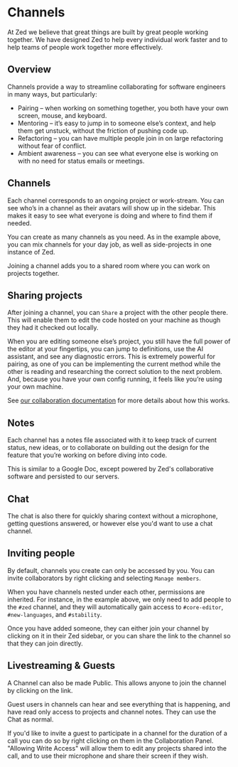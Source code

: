 # Channels

At Zed we believe that great things are built by great people working together. We have designed Zed to help every individual work faster and to help teams of people work together more effectively.

## Overview

Channels provide a way to streamline collaborating for software engineers in many ways, but particularly:

- Pairing – when working on something together, you both have your own screen, mouse, and keyboard.
- Mentoring – it’s easy to jump in to someone else’s context, and help them get unstuck, without the friction of pushing code up.
- Refactoring – you can have multiple people join in on large refactoring without fear of conflict.
- Ambient awareness – you can see what everyone else is working on with no need for status emails or meetings.

## Channels


Each channel corresponds to an ongoing project or work-stream. You can see who’s in a channel as their avatars will show up in the sidebar. This makes it easy to see what everyone is doing and where to find them if needed.

You can create as many channels as you need. As in the example above, you can mix channels for your day job, as well as side-projects in one instance of Zed.

Joining a channel adds you to a shared room where you can work on projects together.

## Sharing projects

After joining a channel, you can `Share` a project with the other people there. This will enable them to edit the code hosted on your machine as though they had it checked out locally.

When you are editing someone else’s project, you still have the full power of the editor at your fingertips, you can jump to definitions, use the AI assistant, and see any diagnostic errors. This is extremely powerful for pairing, as one of you can be implementing the current method while the other is reading and researching the correct solution to the next problem. And, because you have your own config running, it feels like you’re using your own machine.

See [our collaboration documentation](./collaboration.md) for more details about how this works.

## Notes

Each channel has a notes file associated with it to keep track of current status, new ideas, or to collaborate on building out the design for the feature that you’re working on before diving into code.

This is similar to a Google Doc, except powered by Zed's collaborative software and persisted to our servers.

## Chat

The chat is also there for quickly sharing context without a microphone, getting questions answered, or however else you'd want to use a chat channel.

## Inviting people

By default, channels you create can only be accessed by you. You can invite collaborators by right clicking and selecting `Manage members`.

When you have channels nested under each other, permissions are inherited. For instance, in the example above, we only need to add people to the `#zed` channel, and they will automatically gain access to `#core-editor`, `#new-languages`, and `#stability`.

Once you have added someone, they can either join your channel by clicking on it in their Zed sidebar, or you can share the link to the channel so that they can join directly.

## Livestreaming & Guests

A Channel can also be made Public. This allows anyone to join the channel by clicking on the link.

Guest users in channels can hear and see everything that is happening, and have read only access to projects and channel notes. They can use the Chat as normal.

If you'd like to invite a guest to participate in a channel for the duration of a call you can do so by right clicking on them in the Collaboration Panel. "Allowing Write Access" will allow them to edit any projects shared into the call, and to use their microphone and share their screen if they wish.
